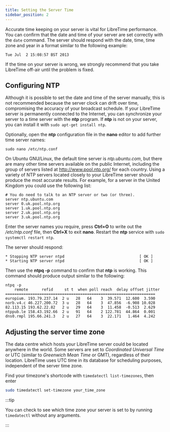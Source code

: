 ```yaml
---
title: Setting the Server Time
sidebar_position: 2
---
```


Accurate time keeping on your server is vital for LibreTime performance. You can confirm that the date and time of your server are set correctly with the `date` command.
The server should respond with the date, time, time zone and year in a format similar to the following example:

```
Tue Jul  2 15:08:57 BST 2013
```

If the time on your server is wrong, we strongly recommend that you take LibreTime off-air until the problem is fixed.

## Configuring NTP

Although it is possible to set the date and time of the server manually, this is not recommended because the server clock can drift over time, compromising the accuracy of your broadcast schedule. If your LibreTime server is permanently connected to the Internet, you can synchronize your server to a time server with the **ntp** program. If **ntp** is not on your server, you can install it with `sudo apt-get install ntp`.

Optionally, open the **ntp** configuration file in the **nano** editor to add further time server names:

    sudo nano /etc/ntp.conf

On Ubuntu GNU/Linux, the default time server is _ntp.ubuntu.com_, but there are many other time servers available on the public Internet, including the group of servers listed at <http://www.pool.ntp.org/> for each country. Using a variety of NTP servers located closely to your LibreTime server should produce the most accurate results. For example, for a server in the United Kingdom you could use the following list:

```title="/etc/ntp.conf"
# You do need to talk to an NTP server or two (or three).
server ntp.ubuntu.com
server 0.uk.pool.ntp.org
server 1.uk.pool.ntp.org
server 2.uk.pool.ntp.org
server 3.uk.pool.ntp.org
```

Enter the server names you require, press **Ctrl+O** to write out the _/etc/ntp.conf_ file, then **Ctrl+X** to exit **nano**. Restart the **ntp** service with `sudo systemctl restart ntp`.

The server should respond:

```
* Stopping NTP server ntpd                                 [ OK ]
* Starting NTP server ntpd                                 [ OK ]
```

Then use the **ntpq -p** command to confirm that **ntp** is working. This command should produce output similar to the following:

```
ntpq -p
    remote      refid     st t  when poll reach  delay offset jitter
==================================================================
europium. 193.79.237.14  2 u   28   64    3  39.571  12.600  3.590
norb.v4.c 46.227.200.72  3 u   28   64    3  47.856  -6.908 10.028
82.113.15 193.62.22.82   2 u   29   64    3  11.458  -0.513  2.629
ntppub.le 158.43.192.66  2 u   91   64    2 122.781  44.864  0.001
dns0.rmpl 195.66.241.3   2 u   27   64    3  22.171   1.464  4.242
```

## Adjusting the server time zone

The data centre which hosts your LibreTime server could be located anywhere in the world. Some servers are set to _Coordinated Universal Time_ or UTC (similar to _Greenwich Mean Time_ or GMT), regardless of their location. LibreTime uses UTC time in its database for scheduling purposes, independent of the server time zone.

Find your timezone's shortcode with `timedatectl list-timezones`, then enter

```bash
sudo timedatectl set-timezone your_time_zone
```

:::tip

You can check to see which time zone your server is set to by running `timedatectl` without any arguments.

:::

